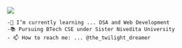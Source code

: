   <img src = "[https://media0.giphy.com/media/LHZyixOnHwDDy/giphy.gif?cid=ecf05e47ggsbswd0m26fn00r26rokdvxsb1kqk2h2oxsnxdd&rid=giphy.gif&ct=g](https://media.giphy.com/media/wLzZkbpP6kIXkof6S2/giphy.gif)">


    -🌱 I’m currently learning ... DSA and Web Development
    -📚 Pursuing BTech CSE under Sister Nivedita University
    - 📫 How to reach me: ... @the_twilight_dreamer
